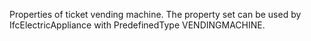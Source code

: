 Properties of ticket vending machine. The property set can be used by IfcElectricAppliance with PredefinedType VENDINGMACHINE.